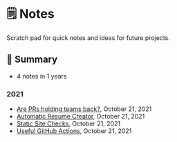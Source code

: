 # 🗒️ Notes

Scratch pad for quick notes and ideas for future projects.

<!--notes-->

## 🌯 Summary

- 4 notes in 1 years

### 2021

- [Are PRs holding teams back?](./notes/2021/are-prs-holding-teams-back.md), October 21, 2021
- [Automatic Resume Creator](./notes/2021/automatic-resume-creator.md), October 21, 2021
- [Static Site Checks](./notes/2021/static-site-checks.md), October 21, 2021
- [Useful GitHub Actions](./notes/2021/useful-github-actions.md), October 21, 2021
<!--/notes-->
